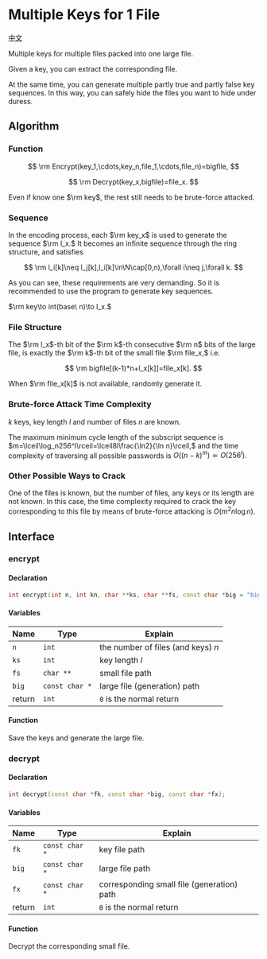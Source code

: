 # Multiple Keys for 1 File

[中文](README_cn.md)

Multiple keys for multiple files packed into one large file.

Given a key, you can extract the corresponding file.

At the same time, you can generate multiple partly true and partly false key sequences. In this way, you can safely hide the files you want to hide under duress.

## Algorithm

### Function

$$
\rm Encrypt(key_1,\cdots,key_n,file_1,\cdots,file_n)=bigfile,
$$

$$
\rm Decrypt(key_x,bigfile)=file_x.
$$

Even if know one $\rm key$, the rest still needs to be brute-force attacked.

### Sequence

In the encoding process, each $\rm key_x$ is used to generate the sequence $\rm l_x.$ It becomes an infinite sequence through the ring structure, and satisfies

$$
\rm l_i[k]\neq l_j[k],l_i[k]\in\N\cap[0,n),\forall i\neq j,\forall k.
$$

As you can see, these requirements are very demanding. So it is recommended to use the program to generate key sequences.

$\rm key\to int(base\ n)\to l_x.$

### File Structure

The $\rm l_x$-th bit of the $\rm k$-th consecutive $\rm n$ bits of the large file, is exactly the $\rm k$-th bit of the small file $\rm file_x,$ i.e.

$$
\rm bigfile[(k-1)*n+l_x[k]]=file_x[k].
$$

When $\rm file_x[k]$ is not available, randomly generate it.

### Brute-force Attack Time Complexity

$k$ keys, key length $l$ and number of files $n$ are known.

The maximum minimum cycle length of the subscript sequence is $m=\lceil\log_n256^l\rceil=\lceil8l\frac{\ln2}{\ln n}\rceil,$ and the time complexity of traversing all possible passwords is $O((n-k)^m)\simeq O(256^l).$

### Other Possible Ways to Crack

One of the files is known, but the number of files, any keys or its length are not known. In this case, the time complexity required to crack the key corresponding to this file by means of brute-force attacking is $O(m^2n\log n).$

## Interface

### encrypt

#### Declaration

```cpp
int encrypt(int n, int kn, char **ks, char **fs, const char *big = "big.bin");
```

#### Variables

|Name   |Type           |Explain|
|-      |-              |-|
|`n`    |`int`          |the number of files (and keys) $n$|
|`ks`   |`int`          |key length $l$|
|`fs`   |`char **`      |small file path|
|`big`  |`const char *` |large file (generation) path|
|return |`int`          |`0` is the normal return|

#### Function

Save the keys and generate the large file.

### decrypt

#### Declaration

```cpp
int decrypt(const char *fk, const char *big, const char *fx);
```

#### Variables

|Name   |Type           |Explain|
|-      |-              |-|
|`fk`   |`const char *` |key file path|
|`big`  |`const char *` |large file path|
|`fx`   |`const char *` |corresponding small file (generation) path|
|return |`int`          |`0` is the normal return|

#### Function

Decrypt the corresponding small file.

